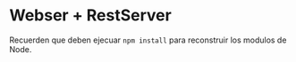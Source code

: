 # Webser + RestServer

Recuerden que deben ejecuar ```npm install``` para reconstruir los modulos de Node.